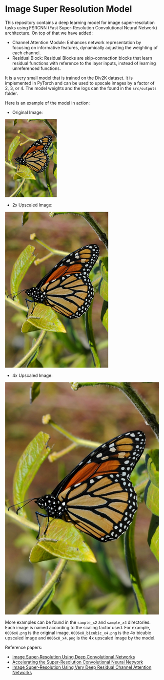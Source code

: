 # Image Super Resolution Model

This repository contains a deep learning model for image super-resolution tasks using FSRCNN (Fast Super-Resolution Convolutional Neural Network) architecture. On top of that we have added:

- Channel Attention Module: Enhances network representation by focusing on informative features, dynamically adjusting the weighting of each channel.
- Residual Block: Residual Blocks are skip-connection blocks that learn residual functions with reference to the layer inputs, instead of learning unreferenced functions.

It is a very small model that is trained on the Div2K dataset. It is implemented in PyTorch and can be used to upscale images by a factor of 2, 3, or 4. The model weights and the logs can the found in the `src/outputs` folder. 

Here is an example of the model in action:

- Original Image:

![sample_x2/0006x8.png](sample_x2/0006x8.png)

- 2x Upscaled Image:

![sample_x2/0006x8_x2.png](sample_x2/0006x8_x2.png)

- 4x Upscaled Image:

![sample_x4/0006x8_x4.png](sample_x4/0006x8_x4.png)


More examples can be found in the `sample_x2` and `sample_x4` directories. Each image is named according to the scaling factor used. For example, `0006x8.png` is the original image, `0006x8_bicubic_x4.png` is the 4x bicubic upscaled image and `0006x8_x4.png` is the 4x upscaled image by the model.

Reference papers:
- [Image Super-Resolution Using Deep Convolutional Networks
](https://arxiv.org/pdf/1501.00092)
- [Accelerating the Super-Resolution Convolutional Neural Network
](https://arxiv.org/pdf/1608.00367)
- [Image Super-Resolution Using Very Deep Residual Channel Attention Networks
](https://arxiv.org/pdf/1807.02758)